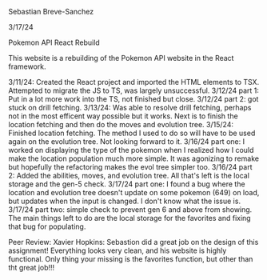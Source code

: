 Sebastian Breve-Sanchez

3/17/24

Pokemon API React Rebuild

This website is a rebuilding of the Pokemon API website in the React framework.

3/11/24: Created the React project and imported the HTML elements to TSX. Attempted to migrate the JS to TS, was largely unsuccessful. 3/12/24 part 1: Put in a lot more work into the TS, not finished but close. 3/12/24 part 2: got stuck on drill fetching. 3/13/24: Was able to resolve drill fetching, perhaps not in the most efficent way possible but it works. Next is to finish the location fetching and then do the moves and evolution tree. 3/15/24: Finished location fetching. The method I used to do so will have to be used again on the evolution tree. Not looking forward to it. 3/16/24 part one: I worked on displaying the type of the pokemon when I realized how I could make the location population much more simple. It was agonizing to remake but hopefully the refactoring makes the evol tree simpler too. 3/16/24 part 2: Added the abilities, moves, and evolution tree. All that's left is the local storage and the gen-5 check. 3/17/24 part one: I found a bug where the location and evolution tree doesn't update on some pokemon (649) on load, but updates when the input is changed. I don't know what the issue is. 3/17/24 part two: simple check to prevent gen 6 and above from showing. The main things left to do are the local storage for the favorites and fixing that bug for populating.

Peer Review: Xavier Hopkins: Sebastion did a great job on the design of this assignment! Everything looks very clean, and his website is highly functional. Only thing your missing is the favorites function, but other than tht great job!!!
